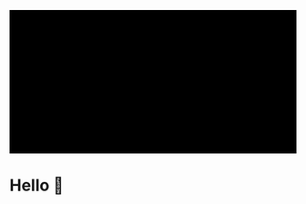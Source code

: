 <svg
  width="1000"
  height="500"
        viewBox="0 0 3000 3000"
        preserveAspectRatio="xMidYMid slice"
        className="flex-shrink-0"
      >
<defs>
<radialGradient id="rg0" fx="0.33659108076628175" fy="0.5">
<stop offset="0%" stop-color="#5135FF"></stop>
<stop offset="100%" stop-color="#5135FF" stop-opacity="0"></stop>
</radialGradient>
<radialGradient id="rg0" fx="0.3731575064088745" fy="0.5">
<stop offset="0%" stop-color="#5135FF"></stop>
<stop offset="100%" stop-color="#5135FF" stop-opacity="0"></stop>
</radialGradient>
<radialGradient id="rg0" fx="0.303417097700693" fy="0.5">
<stop offset="0%" stop-color="#5135FF"></stop>
<stop offset="100%" stop-color="#5135FF" stop-opacity="0"></stop>
</radialGradient>
<radialGradient id="rg1" fx="0.3087221818808073" fy="0.5">
<stop offset="0%" stop-color="#FF5828"></stop>
<stop offset="100%" stop-color="#FF5828" stop-opacity="0"></stop>
</radialGradient>
<radialGradient id="rg1" fx="0.3010152830018639" fy="0.5">
<stop offset="0%" stop-color="#FF5828"></stop>
<stop offset="100%" stop-color="#FF5828" stop-opacity="0"></stop>
</radialGradient>
<radialGradient id="rg1" fx="0.3120550041118115" fy="0.5">
<stop offset="0%" stop-color="#FF5828"></stop>
<stop offset="100%" stop-color="#FF5828" stop-opacity="0"></stop>
</radialGradient>
<radialGradient id="rg2" fx="0.36701211593031036" fy="0.5">
<stop offset="0%" stop-color="#F69CFF"></stop>
<stop offset="100%" stop-color="#F69CFF" stop-opacity="0"></stop>
</radialGradient>
<radialGradient id="rg2" fx="0.37114708439694366" fy="0.5">
<stop offset="0%" stop-color="#F69CFF"></stop>
<stop offset="100%" stop-color="#F69CFF" stop-opacity="0"></stop>
</radialGradient>
<radialGradient id="rg2" fx="0.3720105129278145" fy="0.5">
<stop offset="0%" stop-color="#F69CFF"></stop>
<stop offset="100%" stop-color="#F69CFF" stop-opacity="0"></stop>
</radialGradient>
<radialGradient id="rg3" fx="0.35238451400665216" fy="0.5">
<stop offset="0%" stop-color="#FFA50F"></stop>
<stop offset="100%" stop-color="#FFA50F" stop-opacity="0"></stop>
</radialGradient>
<radialGradient id="rg3" fx="0.3354897903556673" fy="0.5">
<stop offset="0%" stop-color="#FFA50F"></stop>
<stop offset="100%" stop-color="#FFA50F" stop-opacity="0"></stop>
</radialGradient>
<radialGradient id="rg3" fx="0.3898052957444661" fy="0.5">
<stop offset="0%" stop-color="#FFA50F"></stop>
<stop offset="100%" stop-color="#FFA50F" stop-opacity="0"></stop>
</radialGradient>
</defs>
<rect id="bg" x="0" y="0" width="100%" height="100%"></rect>
<rect
          className="rect rect2"
          x="0"
          y="0"
          width="100%"
          height="100%"
          transform="translate(1500 1500) scale(1.1312713995717338 0.7749863855787069) skewX(-4.040757085114365) rotate(301.0165376691396) translate(-647.4562826717674 -25.460104861685593) translate(-1500 -1500)"
        ></rect>
<rect
          className="rect rect1"
          x="0"
          y="0"
          width="100%"
          height="100%"
          transform="translate(1500 1500) scale(0.7335901381906791 0.9657844004208431) skewX(-13.7104065249654) rotate(271.0828938057956) translate(-633.9372324175679 -1433.6242017561667) translate(-1500 -1500)"
        ></rect>
<rect
          className="rect rect3"
          x="0"
          y="0"
          width="100%"
          height="100%"
          transform="translate(1500 1500) scale(1.0132513936135723 0.8100656454675679) skewX(18.48624348566411) rotate(77.55428795842303) translate(267.42540960674023 1283.4422367168954) translate(-1500 -1500)"
        ></rect>
<rect
          className="rect rect0"
          x="0"
          y="0"
          width="100%"
          height="100%"
          transform="translate(1500 1500) scale(0.7006758293653506 1.0421492241957764) skewX(-29.25877182378603) rotate(76.26478232896562) translate(72.59685735449717 1251.0012427518561) translate(-1500 -1500)"
        ></rect>
<rect
          className="rect rect2"
          x="0"
          y="0"
          width="100%"
          height="100%"
          transform="translate(1500 1500) scale(1.156310753671813 1.194044558580397) skewX(-24.57122438388915) rotate(228.32415063963919) translate(-772.0932536049243 -958.05877726283) translate(-1500 -1500)"
        ></rect>
<rect
          className="rect rect2"
          x="0"
          y="0"
          width="100%"
          height="100%"
          transform="translate(1500 1500) scale(0.938568906027835 1.1460331004095385) skewX(15.362636706812395) rotate(54.31898928747887) translate(-927.2717680156848 443.57773775886557) translate(-1500 -1500)"
        ></rect>
<rect
          className="rect rect0"
          x="0"
          y="0"
          width="100%"
          height="100%"
          transform="translate(1500 1500) scale(1.0791570075801646 1.1346868397222643) skewX(-10.255105017451292) rotate(111.90543614884858) translate(863.3425804408457 -1225.4617730443842) translate(-1500 -1500)"
        ></rect>
<rect
          className="rect rect3"
          x="0"
          y="0"
          width="100%"
          height="100%"
          transform="translate(1500 1500) scale(1.1093582539310585 0.9243720193970764) skewX(-19.125353574281625) rotate(166.8846393537481) translate(726.1040205906494 1141.0664615680698) translate(-1500 -1500)"
        ></rect>
<rect
          className="rect rect3"
          x="0"
          y="0"
          width="100%"
          height="100%"
          transform="translate(1500 1500) scale(0.9604933352525622 0.9816559265569653) skewX(0.5104295932293965) rotate(262.9930391722916) translate(337.89130531587307 -317.040130174286) translate(-1500 -1500)"
        ></rect>
<rect
          className="rect rect0"
          x="0"
          y="0"
          width="100%"
          height="100%"
          transform="translate(1500 1500) scale(0.9005774788946439 0.9364157940562414) skewX(0.21210210212328917) rotate(93.5763098678059) translate(59.29856666886701 1011.3655811640289) translate(-1500 -1500)"
        ></rect>
<rect
          className="rect rect1"
          x="0"
          y="0"
          width="100%"
          height="100%"
          transform="translate(1500 1500) scale(0.9133968766558525 1.197313351031571) skewX(-41.52711833566238) rotate(226.08145457605693) translate(42.51688298074507 579.7994648956196) translate(-1500 -1500)"
        ></rect>
<rect
          className="rect rect1"
          x="0"
          y="0"
          width="100%"
          height="100%"
          transform="translate(1500 1500) scale(1.0532731153976322 0.856813902318313) skewX(-29.02812654729926) rotate(46.64388661235678) translate(-73.32397712546734 -804.5013733475207) translate(-1500 -1500)"
        ></rect>
</svg>

# Hello :wave:
